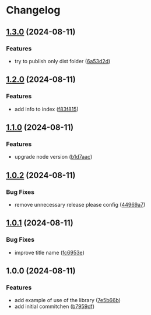 # Changelog

## [1.3.0](https://github.com/manuelsanchez2/test-release-please/compare/v1.2.0...v1.3.0) (2024-08-11)


### Features

* try to publish only dist folder ([6a53d2d](https://github.com/manuelsanchez2/test-release-please/commit/6a53d2d1a1c7b27bbe634f1a87354eb8964eb609))

## [1.2.0](https://github.com/manuelsanchez2/test-release-please/compare/v1.1.0...v1.2.0) (2024-08-11)


### Features

* add info to index ([f83f815](https://github.com/manuelsanchez2/test-release-please/commit/f83f8157c8d4007c281f814b5ba0e798ad939299))

## [1.1.0](https://github.com/manuelsanchez2/test-release-please/compare/v1.0.2...v1.1.0) (2024-08-11)


### Features

* upgrade node version ([b1d7aac](https://github.com/manuelsanchez2/test-release-please/commit/b1d7aac2a456e89a163d056fe7b152bec62e78f3))

## [1.0.2](https://github.com/manuelsanchez2/test-release-please/compare/v1.0.1...v1.0.2) (2024-08-11)


### Bug Fixes

* remove unnecessary release please config ([44969a7](https://github.com/manuelsanchez2/test-release-please/commit/44969a7a4c4b1f608129bc996e62dbaa0116f928))

## [1.0.1](https://github.com/manuelsanchez2/test-release-please/compare/v1.0.0...v1.0.1) (2024-08-11)


### Bug Fixes

* improve title name ([fc6953e](https://github.com/manuelsanchez2/test-release-please/commit/fc6953ebccee3344670682de52b375475615d610))

## 1.0.0 (2024-08-11)


### Features

* add example of use of the library ([7e5b66b](https://github.com/manuelsanchez2/test-release-please/commit/7e5b66b57cd935a1a6714a4cfe2a4868eb5e94c2))
* add initial commitchen ([b7959df](https://github.com/manuelsanchez2/test-release-please/commit/b7959df87c130503945ae72c1815b8fb61723705))
